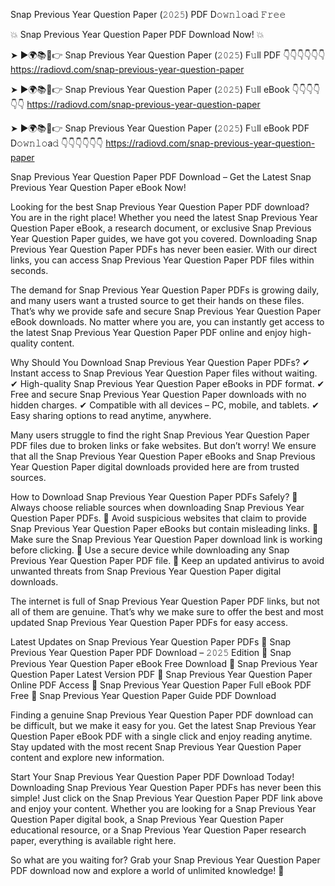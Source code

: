 Snap Previous Year Question Paper (𝟸𝟶𝟸𝟻) PDF D𝚘𝚠𝚗𝚕𝚘a𝚍 𝙵𝚛𝚎𝚎

💥 Snap Previous Year Question Paper PDF Download Now! 💥

➤ ►🌍📚📱👉 Snap Previous Year Question Paper (𝟸𝟶𝟸𝟻) F𝚞ll PDF 👇👇👇👇👇👇
https://radiovd.com/snap-previous-year-question-paper

➤ ►🌍📚📱👉 Snap Previous Year Question Paper (𝟸𝟶𝟸𝟻) F𝚞ll eBook 👇👇👇👇👇👇
https://radiovd.com/snap-previous-year-question-paper

➤ ►🌍📚📱👉 Snap Previous Year Question Paper (𝟸𝟶𝟸𝟻) F𝚞ll eBook PDF D𝚘𝚠𝚗𝚕𝚘a𝚍 👇👇👇👇👇👇
https://radiovd.com/snap-previous-year-question-paper

Snap Previous Year Question Paper PDF Download – Get the Latest Snap Previous Year Question Paper eBook Now!

Looking for the best Snap Previous Year Question Paper PDF download? You are in the right place! Whether you need the latest Snap Previous Year Question Paper eBook, a research document, or exclusive Snap Previous Year Question Paper guides, we have got you covered. Downloading Snap Previous Year Question Paper PDFs has never been easier. With our direct links, you can access Snap Previous Year Question Paper PDF files within seconds.

The demand for Snap Previous Year Question Paper PDFs is growing daily, and many users want a trusted source to get their hands on these files. That’s why we provide safe and secure Snap Previous Year Question Paper eBook downloads. No matter where you are, you can instantly get access to the latest Snap Previous Year Question Paper PDF online and enjoy high-quality content.

Why Should You Download Snap Previous Year Question Paper PDFs?
✔ Instant access to Snap Previous Year Question Paper files without waiting.
✔ High-quality Snap Previous Year Question Paper eBooks in PDF format.
✔ Free and secure Snap Previous Year Question Paper downloads with no hidden charges.
✔ Compatible with all devices – PC, mobile, and tablets.
✔ Easy sharing options to read anytime, anywhere.

Many users struggle to find the right Snap Previous Year Question Paper PDF files due to broken links or fake websites. But don’t worry! We ensure that all the Snap Previous Year Question Paper eBooks and Snap Previous Year Question Paper digital downloads provided here are from trusted sources.

How to Download Snap Previous Year Question Paper PDFs Safely?
📌 Always choose reliable sources when downloading Snap Previous Year Question Paper PDFs.
📌 Avoid suspicious websites that claim to provide Snap Previous Year Question Paper eBooks but contain misleading links.
📌 Make sure the Snap Previous Year Question Paper download link is working before clicking.
📌 Use a secure device while downloading any Snap Previous Year Question Paper PDF file.
📌 Keep an updated antivirus to avoid unwanted threats from Snap Previous Year Question Paper digital downloads.

The internet is full of Snap Previous Year Question Paper PDF links, but not all of them are genuine. That’s why we make sure to offer the best and most updated Snap Previous Year Question Paper PDFs for easy access.

Latest Updates on Snap Previous Year Question Paper PDFs
🔹 Snap Previous Year Question Paper PDF Download – 𝟸𝟶𝟸𝟻 Edition
🔹 Snap Previous Year Question Paper eBook Free Download
🔹 Snap Previous Year Question Paper Latest Version PDF
🔹 Snap Previous Year Question Paper Online PDF Access
🔹 Snap Previous Year Question Paper Full eBook PDF Free
🔹 Snap Previous Year Question Paper Guide PDF Download

Finding a genuine Snap Previous Year Question Paper PDF download can be difficult, but we make it easy for you. Get the latest Snap Previous Year Question Paper eBook PDF with a single click and enjoy reading anytime. Stay updated with the most recent Snap Previous Year Question Paper content and explore new information.

Start Your Snap Previous Year Question Paper PDF Download Today!
Downloading Snap Previous Year Question Paper PDFs has never been this simple! Just click on the Snap Previous Year Question Paper PDF link above and enjoy your content. Whether you are looking for a Snap Previous Year Question Paper digital book, a Snap Previous Year Question Paper educational resource, or a Snap Previous Year Question Paper research paper, everything is available right here.

So what are you waiting for? Grab your Snap Previous Year Question Paper PDF download now and explore a world of unlimited knowledge! 🚀